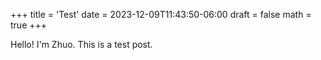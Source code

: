 +++
title = 'Test'
date = 2023-12-09T11:43:50-06:00
draft = false
math = true
+++

Hello! I'm Zhuo. This is a test post.